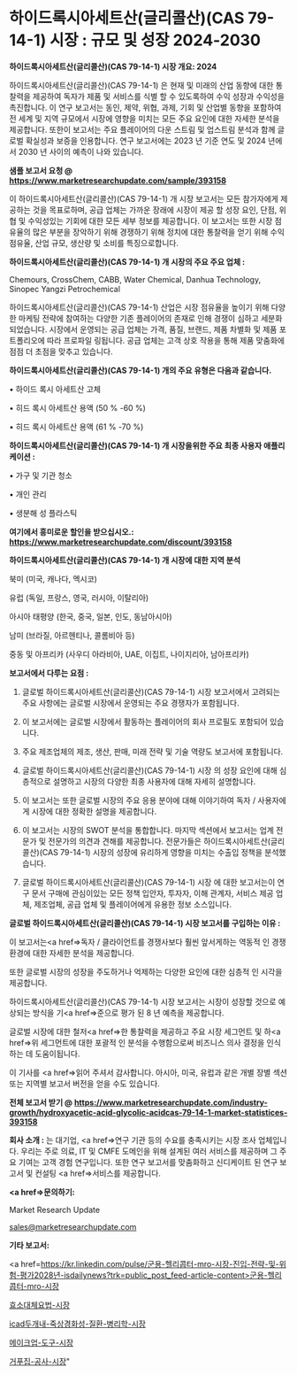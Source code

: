 # 하이드록시아세트산(글리콜산)(CAS 79-14-1) 시장 : 규모 및 성장 2024-2030

<strong>하이드록시아세트산(글리콜산)(CAS 79-14-1) 시장 개요: 2024</strong>

하이드록시아세트산(글리콜산)(CAS 79-14-1) 은 현재 및 미래의 산업 동향에 대한 통찰력을 제공하여 독자가 제품 및 서비스를 식별 할 수 있도록하여 수익 성장과 수익성을 촉진합니다. 이 연구 보고서는 동인, 제약, 위협, 과제, 기회 및 산업별 동향을 포함하여 전 세계 및 지역 규모에서 시장에 영향을 미치는 모든 주요 요인에 대한 자세한 분석을 제공합니다. 또한이 보고서는 주요 플레이어의 다운 스트림 및 업스트림 분석과 함께 글로벌 확실성과 보증을 인용합니다. 연구 보고서에는 2023 년 기준 연도 및 2024 년에서 2030 년 사이의 예측이 나와 있습니다.



<strong>샘플 보고서 요청 @ <a href=https://www.marketresearchupdate.com/sample/393158>https://www.marketresearchupdate.com/sample/393158</a></strong>

이 하이드록시아세트산(글리콜산)(CAS 79-14-1) 개 시장 보고서는 모든 참가자에게 제공하는 것을 목표로하며, 공급 업체는 가까운 장래에 시장이 제공 할 성장 요인, 단점, 위협 및 수익성있는 기회에 대한 모든 세부 정보를 제공합니다. 이 보고서는 또한 시장 점유율의 많은 부분을 장악하기 위해 경쟁하기 위해 정치에 대한 통찰력을 얻기 위해 수익 점유율, 산업 규모, 생산량 및 소비를 특징으로합니다.



<strong>하이드록시아세트산(글리콜산)(CAS 79-14-1) 개 시장의 주요 주요 업체 :</strong>

Chemours, CrossChem, CABB, Water Chemical, Danhua Technology, Sinopec Yangzi Petrochemical

하이드록시아세트산(글리콜산)(CAS 79-14-1) 산업은 시장 점유율을 높이기 위해 다양한 마케팅 전략에 참여하는 다양한 기존 플레이어의 존재로 인해 경쟁이 심하고 세분화되었습니다. 시장에서 운영되는 공급 업체는 가격, 품질, 브랜드, 제품 차별화 및 제품 포트폴리오에 따라 프로파일 링됩니다. 공급 업체는 고객 상호 작용을 통해 제품 맞춤화에 점점 더 초점을 맞추고 있습니다.



<strong>하이드록시아세트산(글리콜산)(CAS 79-14-1) 개의 주요 유형은 다음과 같습니다.</strong>

• 하이드 록시 아세트산 고체

• 히드 록시 아세트산 용액 (50 % -60 %)

• 히드 록시 아세트산 용액 (61 % -70 %)



<strong>하이드록시아세트산(글리콜산)(CAS 79-14-1) 개 시장을위한 주요 최종 사용자 애플리케이션 :</strong>

• 가구 및 기관 청소

• 개인 관리

• 생분해 성 플라스틱



<strong>여기에서 흥미로운 할인을 받으십시오.: <a href=https://www.marketresearchupdate.com/discount/393158>https://www.marketresearchupdate.com/discount/393158</a></strong>



<strong>하이드록시아세트산(글리콜산)(CAS 79-14-1) 개 시장에 대한 지역 분석</strong>

북미 (미국, 캐나다, 멕시코)

유럽 (독일, 프랑스, 영국, 러시아, 이탈리아)

아시아 태평양 (한국, 중국, 일본, 인도, 동남아시아)

남미 (브라질, 아르헨티나, 콜롬비아 등)

중동 및 아프리카 (사우디 아라비아, UAE, 이집트, 나이지리아, 남아프리카)



<strong>보고서에서 다루는 요점 :</strong>

1. 글로벌 하이드록시아세트산(글리콜산)(CAS 79-14-1) 시장 보고서에서 고려되는 주요 사항에는 글로벌 시장에서 운영되는 주요 경쟁자가 포함됩니다.

2. 이 보고서에는 글로벌 시장에서 활동하는 플레이어의 회사 프로필도 포함되어 있습니다.

3. 주요 제조업체의 제조, 생산, 판매, 미래 전략 및 기술 역량도 보고서에 포함됩니다.

4. 글로벌 하이드록시아세트산(글리콜산)(CAS 79-14-1) 시장 의 성장 요인에 대해 심층적으로 설명하고 시장의 다양한 최종 사용자에 대해 자세히 설명합니다.

5. 이 보고서는 또한 글로벌 시장의 주요 응용 분야에 대해 이야기하여 독자 / 사용자에게 시장에 대한 정확한 설명을 제공합니다.

6. 이 보고서는 시장의 SWOT 분석을 통합합니다. 마지막 섹션에서 보고서는 업계 전문가 및 전문가의 의견과 견해를 제공합니다. 전문가들은 하이드록시아세트산(글리콜산)(CAS 79-14-1) 시장의 성장에 유리하게 영향을 미치는 수출입 정책을 분석했습니다.

7. 글로벌 하이드록시아세트산(글리콜산)(CAS 79-14-1) 시장 에 대한 보고서는이 연구 문서 구매에 관심이있는 모든 정책 입안자, 투자자, 이해 관계자, 서비스 제공 업체, 제조업체, 공급 업체 및 플레이어에게 유용한 정보 소스입니다.



<strong>글로벌 하이드록시아세트산(글리콜산)(CAS 79-14-1) 시장 보고서를 구입하는 이유 :</strong>

이 보고서는<a href=>독자 / 클</a>라이언트를 경쟁사보다 훨씬 앞서게하는 역동적 인 경쟁 환경에 대한 자세한 분석을 제공합니다.

또한 글로벌 시장의 성장을 주도하거나 억제하는 다양한 요인에 대한 심층적 인 시각을 제공합니다.

하이드록시아세트산(글리콜산)(CAS 79-14-1) 시장 보고서는 시장이 성장할 것으로 예상되는 방식을 기<a href=>준으로</a> 평가 된 8 년 예측을 제공합니다.

글로벌 시장에 대한 철저<a href=>한 통찰력</a>을 제공하고 주요 시장 세그먼트 및 하<a href=>위 세그</a>먼트에 대한 포괄적 인 분석을 수행함으로써 비즈니스 의사 결정을 인식하는 데 도움이됩니다.

이 기사를 <a href=>읽어 주</a>셔서 감사합니다. 아시아, 미국, 유럽과 같은 개별 장별 섹션 또는 지역별 보고서 버전을 얻을 수도 있습니다.



<strong>전체 보고서 받기 @ <a href=https://www.marketresearchupdate.com/industry-growth/hydroxyacetic-acid-glycolic-acidcas-79-14-1-market-statistices-393158>https://www.marketresearchupdate.com/industry-growth/hydroxyacetic-acid-glycolic-acidcas-79-14-1-market-statistices-393158</a></strong>



<strong>회사 소개 :</strong>
는 대기업, <a href=>연구 기</a>관 등의 수요를 충족시키는 시장 조사 업체입니다. 우리는 주로 의료, IT 및 CMFE 도메인을 위해 설계된 여러 서비스를 제공하며 그 주요 기여는 고객 경험 연구입니다. 또한 연구 보고서를 맞춤화하고 신디케이트 된 연구 보고서 및 컨설팅 <a href=>서비</a>스를 제공합니다.



<strong><a href=>문의하기:</a></strong>

Market Research Update

sales@marketresearchupdate.com



<strong>기타 보고서:</strong>

<a href=https://kr.linkedin.com/pulse/군용-헬리콥터-mro-시장-진입-전략-및-위험-평가2028년-isdailynews?trk=public_post_feed-article-content>군용-헬리콥터-mro-시장</a>

<a href=https://www.linkedin.com/pulse/효소대체요법-시장-동향-및-성장-전망-isdailynews/>효소대체요법-시장</a>

<a href=https://www.linkedin.com/pulse/icad두개내-죽상경화성-질환-병리학-시장-현재-및-미래-성장-2029-isdailynews-frlxf/>icad두개내-죽상경화성-질환-병리학-시장</a>

<a href=https://www.linkedin.com/pulse/메이크업-도구-시장-동향-및-성장-전망-analytics-alchemy-360-analysis-qllaf/>메이크업-도구-시장</a>

<a href=https://www.linkedin.com/pulse/거푸집-공사-시장-동향-및-성장-전망-analytics-alchemy-360-analysis-uulcf/>거푸집-공사-시장</a>"
